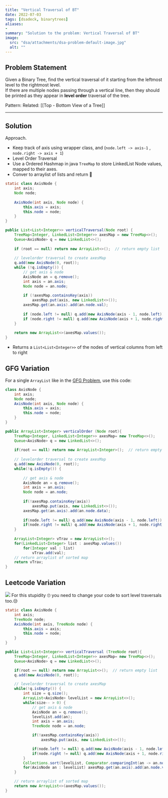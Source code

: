 ```yaml
---
title: "Vertical Traversal of BT"
date: 2022-07-03
tags: [dsadeck, binarytrees]
aliases:
- 
summary: "Solution to the problem: Vertical Traversal of BT"
image:
  src: "dsa/attachments/dsa-problem-default-image.jpg"
  alt: ""
---
```


## Problem Statement
Given a Binary Tree, find the vertical traversal of it starting from the leftmost level to the rightmost level.  
If there are multiple nodes passing through a vertical line, then they should be printed as they appear in **level order** traversal of the tree.

Pattern: 
Related: [[Top - Bottom View of a Tree]] 

---

## Solution
Approach.
- Keep track of axis using wrapper class, and (`node.left -> axis-1` ,  `node.right -> axis + 1`)
- Level Order Traversal
- Use a Ordered Hashmap in java `TreeMap` to store LinkedList Node values, mapped to their axes.
- Conver to arraylist of lists and return 🤷

``` java
static class AxisNode {
	int axis;
	Node node;
	
	AxisNode(int axis, Node node) {
		this.axis = axis;
		this.node = node;
	}
}

public List<List<Integer>> verticalTraversal(Node root) {
	TreeMap<Integer, LinkedList<Integer>> axesMap = new TreeMap<>();
	Queue<AxisNode> q = new LinkedList<>();
	
	if (root == null) return new ArrayList<>();  // return empty list
	
	// levelorder traversal to create axesMap
	q.add(new AxisNode(0, root));
	while (!q.isEmpty()) {
		// get axis & node
		AxisNode an = q.remove();
		int axis = an.axis;
		Node node = an.node;
		
		if (!axesMap.containsKey(axis)) 
			axesMap.put(axis, new LinkedList<>());
		axesMap.get(an.axis).add(an.node.val);
		
		if (node.left != null) q.add(new AxisNode(axis - 1, node.left));
		if (node.right != null) q.add(new AxisNode(axis + 1, node.right));
	}
	
	return new ArrayList<>(axesMap.values());
}
```

- Returns a `List<List<Integer>>` of the nodes of vertical columns from left to right

## GFG Variation
For a single `ArrayList` like in the [GFG Problem](https://practice.geeksforgeeks.org/problems/print-a-binary-tree-in-vertical-order/), use this code:

``` java
class AxisNode {
	int axis;
	Node node;
	AxisNode(int axis, Node node) {
		this.axis = axis;
		this.node = node;
	}
}

public ArrayList<Integer> verticalOrder (Node root){
	TreeMap<Integer, LinkedList<Integer>> axesMap= new TreeMap<>();
	Queue<AxisNode> q = new LinkedList<>();
	
	if(root == null) return new ArrayList<Integer>();  // return empty list
	
	// levelorder traversal to create axesMap
	q.add(new AxisNode(0, root));
	while(!q.isEmpty()) {
		
		// get axis & node
		AxisNode an = q.remove();
		int axis = an.axis;
		Node node = an.node;
		
		if(!axesMap.containsKey(axis))	
			axesMap.put(axis, new LinkedList<>());
		axesMap.get(an.axis).add(an.node.data);
		
		if(node.left != null) q.add(new AxisNode(axis - 1, node.left));
		if(node.right != null) q.add(new AxisNode(axis + 1, node.right));
	}
	
	ArrayList<Integer> vTrav = new ArrayList<>();
	for(LinkedList<Integer> list : axesMap.values())
		for(Integer val : list)
			vTrav.add(val);
	// return arraylist of sorted map
	return vTrav;
}
```


## Leetcode Variation
![](https://i.imgur.com/16YzZe0.png)
For this stupidity 🙄 you need to change your code to sort level traversals too.😒

``` java
static class AxisNode {
	int axis;
	TreeNode node;
	AxisNode(int axis, TreeNode node) {
		this.axis = axis;
		this.node = node;
	}
}

public List<List<Integer>> verticalTraversal (TreeNode root){
	TreeMap<Integer, LinkedList<Integer>> axesMap= new TreeMap<>();
	Queue<AxisNode> q = new LinkedList<>();

	if(root == null) return new ArrayList<>();  // return empty list
	q.add(new AxisNode(0, root));

	// levelorder traversal to create axesMap
	while(!q.isEmpty()) {
		int size = q.size();
		ArrayList<AxisNode> levelList = new ArrayList<>();
		while(size-- > 0) {
			// get axis & node
			AxisNode an = q.remove();
			levelList.add(an);
			int axis = an.axis;
			TreeNode node = an.node;

			if(!axesMap.containsKey(axis))
				axesMap.put(axis, new LinkedList<>());

			if(node.left != null) q.add(new AxisNode(axis - 1, node.left));
			if(node.right != null) q.add(new AxisNode(axis + 1, node.right));
		}
		Collections.sort(levelList, Comparator.comparingInt(an -> an.node.val));
		for(AxisNode an : levelList) axesMap.get(an.axis).add(an.node.val);
	}

	// return arraylist of sorted map
	return new ArrayList<>(axesMap.values());
}
```

